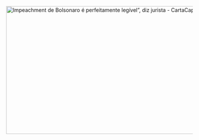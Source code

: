 
<img src="https://www.cartacapital.com.br/wp-content/uploads/2021/01/Bolsonaro-Impeachment-1.jpg" alt="Impeachment de Bolsonaro é perfeitamente legível”, diz jurista -  CartaCapital" jsname="HiaYvf" jsaction="load:XAeZkd;" class="n3VNCb" data-noaft="1" style="width: 575px; height: 345px; margin: 0px;">
